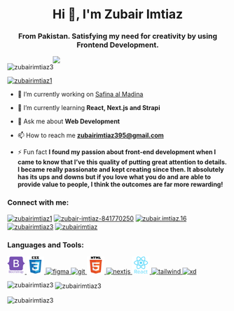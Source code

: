 <h1 align="center">Hi 👋, I'm Zubair Imtiaz</h1>
<h3 align="center">From Pakistan. Satisfying my need for creativity by using Frontend Development.</h3>

<img align="right" width="400" src="https://img.freepik.com/free-vector/programmer-concept-illustration_114360-2923.jpg?w=740&t=st=1664484027~exp=1664484627~hmac=0097b221b321610026341b75db219c240c09a5618b2be63b6f7438d3ef9e9d6b">

<p align="left"> <img src="https://komarev.com/ghpvc/?username=zubairimtiaz3&label=Profile%20views&color=0e75b6&style=flat" alt="zubairimtiaz3" /> </p>

<p align="left"> <a href="https://twitter.com/zubairimtiaz1" target="blank"><img src="https://img.shields.io/twitter/follow/zubairimtiaz1?logo=twitter&style=for-the-badge" alt="zubairimtiaz1" /></a> </p>

- 🔭 I’m currently working on [Safina al Madina](safinainbuild.netlify.app)

- 🌱 I’m currently learning **React, Next.js and Strapi**

- 💬 Ask me about **Web Development**

- 📫 How to reach me **zubairimtiaz395@gmail.com**

- ⚡ Fun fact **I found my passion about front-end development when I came to know that I’ve this quality of putting great attention to details. I became really passionate and kept creating since then. It absolutely has its ups and downs but if you love what you do and are able to provide value to people, I think the outcomes are far more rewarding!**

<h3 align="left">Connect with me:</h3>
<p align="left">
<a href="https://twitter.com/zubairimtiaz1" target="blank"><img align="center" src="https://raw.githubusercontent.com/rahuldkjain/github-profile-readme-generator/master/src/images/icons/Social/twitter.svg" alt="zubairimtiaz1" height="30" width="40" /></a>
<a href="https://linkedin.com/in/zubair-imtiaz-841770250" target="blank"><img align="center" src="https://raw.githubusercontent.com/rahuldkjain/github-profile-readme-generator/master/src/images/icons/Social/linked-in-alt.svg" alt="zubair-imtiaz-841770250" height="30" width="40" /></a>
<a href="https://fb.com/zubair.imtiaz.16" target="blank"><img align="center" src="https://raw.githubusercontent.com/rahuldkjain/github-profile-readme-generator/master/src/images/icons/Social/facebook.svg" alt="zubair.imtiaz.16" height="30" width="40" /></a>
<a href="https://instagram.com/zubairimtiaz3" target="blank"><img align="center" src="https://raw.githubusercontent.com/rahuldkjain/github-profile-readme-generator/master/src/images/icons/Social/instagram.svg" alt="zubairimtiaz3" height="30" width="40" /></a>
<a href="https://www.behance.net/zubairimtiaz" target="blank"><img align="center" src="https://raw.githubusercontent.com/rahuldkjain/github-profile-readme-generator/master/src/images/icons/Social/behance.svg" alt="zubairimtiaz" height="30" width="40" /></a>
</p>

<h3 align="left">Languages and Tools:</h3>
<p align="left"> <a href="https://getbootstrap.com" target="_blank" rel="noreferrer"> <img src="https://raw.githubusercontent.com/devicons/devicon/master/icons/bootstrap/bootstrap-plain-wordmark.svg" alt="bootstrap" width="40" height="40"/> </a> <a href="https://www.w3schools.com/css/" target="_blank" rel="noreferrer"> <img src="https://raw.githubusercontent.com/devicons/devicon/master/icons/css3/css3-original-wordmark.svg" alt="css3" width="40" height="40"/> </a> <a href="https://www.figma.com/" target="_blank" rel="noreferrer"> <img src="https://www.vectorlogo.zone/logos/figma/figma-icon.svg" alt="figma" width="40" height="40"/> </a> <a href="https://git-scm.com/" target="_blank" rel="noreferrer"> <img src="https://www.vectorlogo.zone/logos/git-scm/git-scm-icon.svg" alt="git" width="40" height="40"/> </a> <a href="https://www.w3.org/html/" target="_blank" rel="noreferrer"> <img src="https://raw.githubusercontent.com/devicons/devicon/master/icons/html5/html5-original-wordmark.svg" alt="html5" width="40" height="40"/> </a> <a href="https://nextjs.org/" target="_blank" rel="noreferrer"> <img src="https://cdn.worldvectorlogo.com/logos/nextjs-2.svg" alt="nextjs" width="40" height="40"/> </a> <a href="https://reactjs.org/" target="_blank" rel="noreferrer"> <img src="https://raw.githubusercontent.com/devicons/devicon/master/icons/react/react-original-wordmark.svg" alt="react" width="40" height="40"/> </a> <a href="https://tailwindcss.com/" target="_blank" rel="noreferrer"> <img src="https://www.vectorlogo.zone/logos/tailwindcss/tailwindcss-icon.svg" alt="tailwind" width="40" height="40"/> </a> <a href="https://www.adobe.com/products/xd.html" target="_blank" rel="noreferrer"> <img src="https://cdn.worldvectorlogo.com/logos/adobe-xd.svg" alt="xd" width="40" height="40"/> </a> </p>

<p><img align="left" src="https://github-readme-stats.vercel.app/api/top-langs?username=zubairimtiaz3&show_icons=true&locale=en&layout=compact" alt="zubairimtiaz3" /></p>

<p>&nbsp;<img align="center" src="https://github-readme-stats.vercel.app/api?username=zubairimtiaz3&show_icons=true&locale=en" alt="zubairimtiaz3" /></p>

<p><img align="center" src="https://github-readme-streak-stats.herokuapp.com/?user=zubairimtiaz3&" alt="zubairimtiaz3" /></p>
